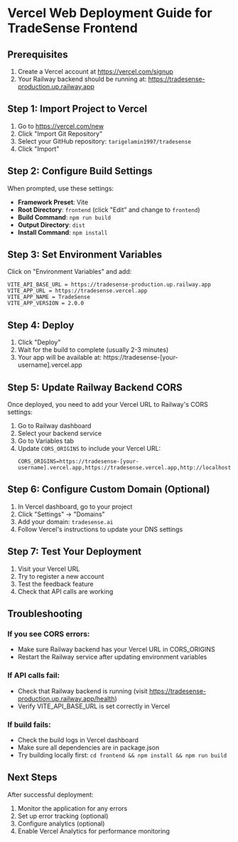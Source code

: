 # Vercel Web Deployment Guide for TradeSense Frontend

## Prerequisites
1. Create a Vercel account at https://vercel.com/signup
2. Your Railway backend should be running at: https://tradesense-production.up.railway.app

## Step 1: Import Project to Vercel

1. Go to https://vercel.com/new
2. Click "Import Git Repository"
3. Select your GitHub repository: `tarigelamin1997/tradesense`
4. Click "Import"

## Step 2: Configure Build Settings

When prompted, use these settings:

- **Framework Preset**: Vite
- **Root Directory**: `frontend` (click "Edit" and change to `frontend`)
- **Build Command**: `npm run build`
- **Output Directory**: `dist`
- **Install Command**: `npm install`

## Step 3: Set Environment Variables

Click on "Environment Variables" and add:

```
VITE_API_BASE_URL = https://tradesense-production.up.railway.app
VITE_APP_URL = https://tradesense.vercel.app
VITE_APP_NAME = TradeSense
VITE_APP_VERSION = 2.0.0
```

## Step 4: Deploy

1. Click "Deploy"
2. Wait for the build to complete (usually 2-3 minutes)
3. Your app will be available at: https://tradesense-[your-username].vercel.app

## Step 5: Update Railway Backend CORS

Once deployed, you need to add your Vercel URL to Railway's CORS settings:

1. Go to Railway dashboard
2. Select your backend service
3. Go to Variables tab
4. Update `CORS_ORIGINS` to include your Vercel URL:
   ```
   CORS_ORIGINS=https://tradesense-[your-username].vercel.app,https://tradesense.vercel.app,http://localhost:3000,http://localhost:5173
   ```

## Step 6: Configure Custom Domain (Optional)

1. In Vercel dashboard, go to your project
2. Click "Settings" → "Domains"
3. Add your domain: `tradesense.ai`
4. Follow Vercel's instructions to update your DNS settings

## Step 7: Test Your Deployment

1. Visit your Vercel URL
2. Try to register a new account
3. Test the feedback feature
4. Check that API calls are working

## Troubleshooting

### If you see CORS errors:
- Make sure Railway backend has your Vercel URL in CORS_ORIGINS
- Restart the Railway service after updating environment variables

### If API calls fail:
- Check that Railway backend is running (visit https://tradesense-production.up.railway.app/health)
- Verify VITE_API_BASE_URL is set correctly in Vercel

### If build fails:
- Check the build logs in Vercel dashboard
- Make sure all dependencies are in package.json
- Try building locally first: `cd frontend && npm install && npm run build`

## Next Steps

After successful deployment:
1. Monitor the application for any errors
2. Set up error tracking (optional)
3. Configure analytics (optional)
4. Enable Vercel Analytics for performance monitoring